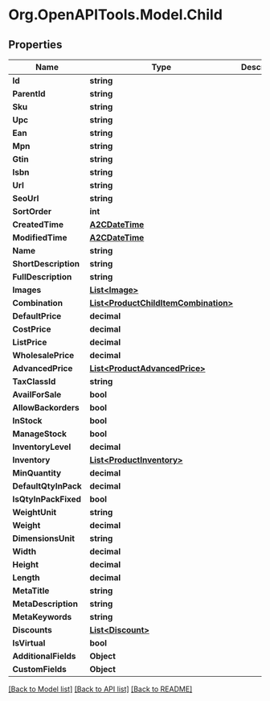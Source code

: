 # Org.OpenAPITools.Model.Child

## Properties

Name | Type | Description | Notes
------------ | ------------- | ------------- | -------------
**Id** | **string** |  | [optional] 
**ParentId** | **string** |  | [optional] 
**Sku** | **string** |  | [optional] 
**Upc** | **string** |  | [optional] 
**Ean** | **string** |  | [optional] 
**Mpn** | **string** |  | [optional] 
**Gtin** | **string** |  | [optional] 
**Isbn** | **string** |  | [optional] 
**Url** | **string** |  | [optional] 
**SeoUrl** | **string** |  | [optional] 
**SortOrder** | **int** |  | [optional] 
**CreatedTime** | [**A2CDateTime**](A2CDateTime.md) |  | [optional] 
**ModifiedTime** | [**A2CDateTime**](A2CDateTime.md) |  | [optional] 
**Name** | **string** |  | [optional] 
**ShortDescription** | **string** |  | [optional] 
**FullDescription** | **string** |  | [optional] 
**Images** | [**List&lt;Image&gt;**](Image.md) |  | [optional] 
**Combination** | [**List&lt;ProductChildItemCombination&gt;**](ProductChildItemCombination.md) |  | [optional] 
**DefaultPrice** | **decimal** |  | [optional] 
**CostPrice** | **decimal** |  | [optional] 
**ListPrice** | **decimal** |  | [optional] 
**WholesalePrice** | **decimal** |  | [optional] 
**AdvancedPrice** | [**List&lt;ProductAdvancedPrice&gt;**](ProductAdvancedPrice.md) |  | [optional] 
**TaxClassId** | **string** |  | [optional] 
**AvailForSale** | **bool** |  | [optional] 
**AllowBackorders** | **bool** |  | [optional] 
**InStock** | **bool** |  | [optional] 
**ManageStock** | **bool** |  | [optional] 
**InventoryLevel** | **decimal** |  | [optional] 
**Inventory** | [**List&lt;ProductInventory&gt;**](ProductInventory.md) |  | [optional] 
**MinQuantity** | **decimal** |  | [optional] 
**DefaultQtyInPack** | **decimal** |  | [optional] 
**IsQtyInPackFixed** | **bool** |  | [optional] 
**WeightUnit** | **string** |  | [optional] 
**Weight** | **decimal** |  | [optional] 
**DimensionsUnit** | **string** |  | [optional] 
**Width** | **decimal** |  | [optional] 
**Height** | **decimal** |  | [optional] 
**Length** | **decimal** |  | [optional] 
**MetaTitle** | **string** |  | [optional] 
**MetaDescription** | **string** |  | [optional] 
**MetaKeywords** | **string** |  | [optional] 
**Discounts** | [**List&lt;Discount&gt;**](Discount.md) |  | [optional] 
**IsVirtual** | **bool** |  | [optional] 
**AdditionalFields** | **Object** |  | [optional] 
**CustomFields** | **Object** |  | [optional] 

[[Back to Model list]](../README.md#documentation-for-models) [[Back to API list]](../README.md#documentation-for-api-endpoints) [[Back to README]](../README.md)

